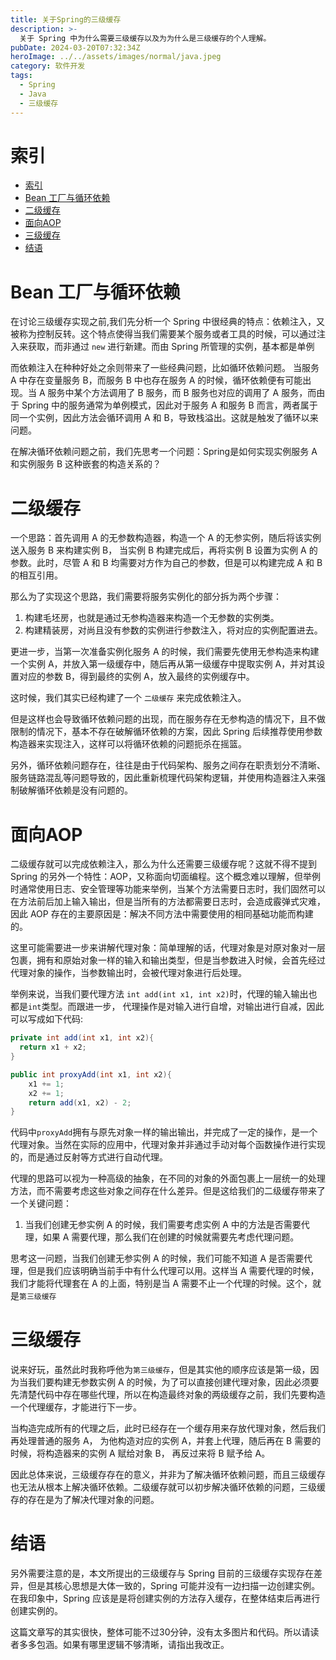 ```yaml
---
title: 关于Spring的三级缓存
description: >-
  关于 Spring 中为什么需要三级缓存以及为为什么是三级缓存的个人理解。
pubDate: 2024-03-20T07:32:34Z
heroImage: ../../assets/images/normal/java.jpeg
category: 软件开发
tags:
  - Spring
  - Java
  - 三级缓存
---
```


# 索引

- [索引](#索引)
- [Bean 工厂与循环依赖](#bean-工厂与循环依赖)
- [二级缓存](#二级缓存)
- [面向AOP](#面向aop)
- [三级缓存](#三级缓存)
- [结语](#结语)

# Bean 工厂与循环依赖

在讨论三级缓存实现之前,我们先分析一个 Spring 中很经典的特点：依赖注入，又被称为控制反转。这个特点使得当我们需要某个服务或者工具的时候，可以通过注入来获取，而非通过 `new` 进行新建。而由 Spring 所管理的实例，基本都是单例

而依赖注入在种种好处之余则带来了一些经典问题，比如循环依赖问题。 当服务 A 中存在变量服务 B，而服务 B 中也存在服务 A 的时候，循环依赖便有可能出现。当 A 服务中某个方法调用了 B 服务，而 B 服务也对应的调用了 A 服务，而由于 Spring 中的服务通常为单例模式，因此对于服务 A 和服务 B 而言，两者属于同一个实例，因此方法会循环调用 A 和 B，导致栈溢出。这就是触发了循环以来问题。

在解决循环依赖问题之前，我们先思考一个问题：Spring是如何实现实例服务 A 和实例服务 B 这种嵌套的构造关系的？

# 二级缓存

一个思路：首先调用 A 的无参数构造器，构造一个 A 的无参实例，随后将该实例送入服务 B 来构建实例 B， 当实例 B 构建完成后，再将实例 B 设置为实例 A 的参数。此时，尽管 A 和 B 均需要对方作为自己的参数，但是可以构建完成 A 和 B 的相互引用。

那么为了实现这个思路，我们需要将服务实例化的部分拆为两个步骤：

1. 构建毛坯房，也就是通过无参构造器来构造一个无参数的实例类。
2. 构建精装房，对尚且没有参数的实例进行参数注入，将对应的实例配置进去。

更进一步，当第一次准备实例化服务 A 的时候，我们需要先使用无参构造来构建一个实例 A，并放入第一级缓存中，随后再从第一级缓存中提取实例 A，并对其设置对应的参数 B，得到最终的实例 A，放入最终的实例缓存中。

这时候，我们其实已经构建了一个 `二级缓存` 来完成依赖注入。

但是这样也会导致循环依赖问题的出现，而在服务存在无参构造的情况下，且不做限制的情况下，基本不存在破解循环依赖的方案，因此 Spring 后续推荐使用参数构造器来实现注入，这样可以将循环依赖的问题扼杀在摇篮。

另外，循环依赖问题存在，往往是由于代码架构、服务之间存在职责划分不清晰、服务链路混乱等问题导致的，因此重新梳理代码架构逻辑，并使用构造器注入来强制破解循环依赖是没有问题的。

# 面向AOP

二级缓存就可以完成依赖注入，那么为什么还需要三级缓存呢？这就不得不提到 Spring 的另外一个特性：AOP，又称面向切面编程。这个概念难以理解，但举例时通常使用日志、安全管理等功能来举例，当某个方法需要日志时，我们固然可以在方法前后加上输入输出，但是当所有的方法都需要日志时，会造成霰弹式灾难，因此 AOP 存在的主要原因是：解决不同方法中需要使用的相同基础功能而构建的。

这里可能需要进一步来讲解代理对象：简单理解的话，代理对象是对原对象对一层包裹，拥有和原始对象一样的输入和输出类型，但是当参数进入时候，会首先经过代理对象的操作，当参数输出时，会被代理对象进行后处理。

举例来说，当我们要代理方法 `int add(int x1, int x2)`时，代理的输入输出也都是`int`类型。而跟进一步， 代理操作是对输入进行自增，对输出进行自减，因此可以写成如下代码:

```java
private int add(int x1, int x2){
  return x1 + x2;
}

public int proxyAdd(int x1, int x2){
    x1 += 1;
    x2 += 1;
    return add(x1, x2) - 2;
}
```

代码中`proxyAdd`拥有与原先对象一样的输出输出，并完成了一定的操作，是一个代理对象。当然在实际的应用中，代理对象并非通过手动对每个函数操作进行实现的，而是通过反射等方式进行自动代理。

代理的思路可以视为一种高级的抽象，在不同的对象的外面包裹上一层统一的处理方法，而不需要考虑这些对象之间存在什么差异。但是这给我们的二级缓存带来了一个关键问题：

1. 当我们创建无参实例 A 的时候，我们需要考虑实例 A 中的方法是否需要代理，如果 A 需要代理，那么我们在创建的时候就需要先考虑代理问题。

思考这一问题，当我们创建无参实例 A 的时候，我们可能不知道 A 是否需要代理，但是我们应该明确当前手中有什么代理可以用。这样当 A 需要代理的时候，我们才能将代理套在 A 的上面，特别是当 A 需要不止一个代理的时候。这个，就是`第三级缓存`

# 三级缓存

说来好玩，虽然此时我称呼他为`第三级缓存`，但是其实他的顺序应该是第一级，因为当我们要构建无参数实例 A 的时候，为了可以直接创建代理对象，因此必须要先清楚代码中存在哪些代理，所以在构造最终对象的两级缓存之前，我们先要构造一个代理缓存，才能进行下一步。

当构造完成所有的代理之后，此时已经存在一个缓存用来存放代理对象，然后我们再处理普通的服务 A， 为他构造对应的实例 A，并套上代理，随后再在 B 需要的时候，将构造器来的实例 A 赋给对象 B， 再反过来将 B 赋予给 A。

因此总体来说，三级缓存存在的意义，并非为了解决循环依赖问题，而且三级缓存也无法从根本上解决循环依赖。二级缓存就可以初步解决循环依赖的问题，三级缓存的存在是为了解决代理对象的问题。

# 结语

另外需要注意的是，本文所提出的三级缓存与 Spring 目前的三级缓存实现存在差异，但是其核心思想是大体一致的，Spring 可能并没有一边扫描一边创建实例。在我印象中，Spring 应该是是将创建实例的方法存入缓存，在整体结束后再进行创建实例的。

这篇文章写的其实很快，整体可能不过30分钟，没有太多图片和代码。所以请读者多多包涵。如果有哪里逻辑不够清晰，请指出我改正。
